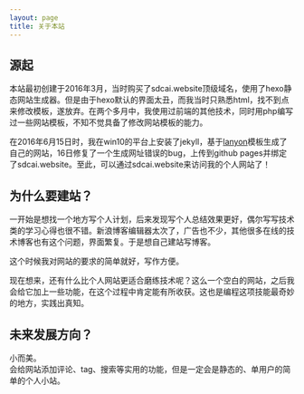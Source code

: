 ```yaml
---
layout: page
title: 关于本站
---
```


## 源起

本站最初创建于2016年3月，当时购买了sdcai.website顶级域名，使用了hexo静态网站生成器。但是由于hexo默认的界面太丑，而我当时只熟悉html，找不到点来修改模板，遂放弃。在两个多月中，我使用过前端的其他技术，同时用php编写过一些网站模板，不知不觉具备了修改网站模板的能力。  

在2016年6月15日时，我在win10的平台上安装了jekyll，基于[lanyon](https://github.com/poole/lanyon)模板生成了自己的网站，16日修复了一个生成网址错误的bug，上传到github pages并绑定了sdcai.website。至此，可以通过sdcai.website来访问我的个人网站了！

## 为什么要建站？

一开始是想找一个地方写个人计划，后来发现写个人总结效果更好，偶尔写写技术类的学习心得也很不错。新浪博客编辑器太次了，广告也不少，其他很多在线的技术博客也有这个问题，界面繁复。于是想自己建站写博客。

这个时候我对网站的要求的简单就好，写作方便。

现在想来，还有什么比个人网站更适合磨练技术呢？这么一个空白的网站，之后我会给它加上一些功能，在这个过程中肯定能有所收获。这也是编程这项技能最奇妙的地方，实践出真知。

## 未来发展方向？

小而美。  
会给网站添加评论、tag、搜索等实用的功能，但是一定会是静态的、单用户的简单的个人小站。
